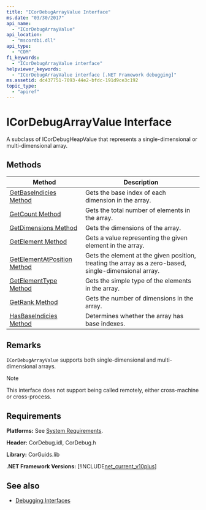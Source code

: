 ```yaml
---
title: "ICorDebugArrayValue Interface"
ms.date: "03/30/2017"
api_name: 
  - "ICorDebugArrayValue"
api_location: 
  - "mscordbi.dll"
api_type: 
  - "COM"
f1_keywords: 
  - "ICorDebugArrayValue interface"
helpviewer_keywords: 
  - "ICorDebugArrayValue interface [.NET Framework debugging]"
ms.assetid: dc437751-7093-44e2-bfdc-191d9ce3c192
topic_type: 
  - "apiref"
---
```

# ICorDebugArrayValue Interface

A subclass of ICorDebugHeapValue that represents a single-dimensional or multi-dimensional array.  
  
## Methods  
  
|Method|Description|  
|------------|-----------------|  
|[GetBaseIndicies Method](../../../../docs/framework/unmanaged-api/debugging/icordebugarrayvalue-getbaseindicies-method.md)|Gets the base index of each dimension in the array.|  
|[GetCount Method](../../../../docs/framework/unmanaged-api/debugging/icordebugarrayvalue-getcount-method.md)|Gets the total number of elements in the array.|  
|[GetDimensions Method](../../../../docs/framework/unmanaged-api/debugging/icordebugarrayvalue-getdimensions-method.md)|Gets the dimensions of the array.|  
|[GetElement Method](../../../../docs/framework/unmanaged-api/debugging/icordebugarrayvalue-getelement-method.md)|Gets a value representing the given element in the array.|  
|[GetElementAtPosition Method](../../../../docs/framework/unmanaged-api/debugging/icordebugarrayvalue-getelementatposition-method.md)|Gets the element at the given position, treating the array as a zero-based, single-dimensional array.|  
|[GetElementType Method](../../../../docs/framework/unmanaged-api/debugging/icordebugarrayvalue-getelementtype-method.md)|Gets the simple type of the elements in the array.|  
|[GetRank Method](../../../../docs/framework/unmanaged-api/debugging/icordebugarrayvalue-getrank-method.md)|Gets the number of dimensions in the array.|  
|[HasBaseIndicies Method](../../../../docs/framework/unmanaged-api/debugging/icordebugarrayvalue-hasbaseindicies-method.md)|Determines whether the array has base indexes.|  
  
## Remarks  
 `ICorDebugArrayValue` supports both single-dimensional and multi-dimensional arrays.  
  
> [!NOTE]
> This interface does not support being called remotely, either cross-machine or cross-process.  
  
## Requirements  
 **Platforms:** See [System Requirements](../../../../docs/framework/get-started/system-requirements.md).  
  
 **Header:** CorDebug.idl, CorDebug.h  
  
 **Library:** CorGuids.lib  
  
 **.NET Framework Versions:** [!INCLUDE[net_current_v10plus](../../../../includes/net-current-v10plus-md.md)]  
  
## See also

- [Debugging Interfaces](../../../../docs/framework/unmanaged-api/debugging/debugging-interfaces.md)
